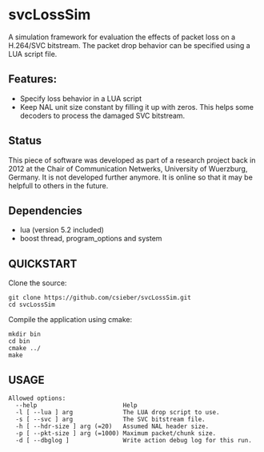 # svcLossSim

A simulation framework for evaluation the effects of packet loss on a H.264/SVC bitstream. The packet drop behavior can be specified using a LUA script file.

## Features:

  - Specify loss behavior in a LUA script
  - Keep NAL unit size constant by filling it up with zeros. This helps some decoders to process the damaged SVC bitstream.

## Status

This piece of software was developed as part of a research project back in 2012 at the Chair of Communication Netwerks, University of Wuerzburg, Germany.
It is not developed further anymore. It is online so that it may be helpfull to others in the future.

## Dependencies

  - lua (version 5.2 included)
  - boost thread, program\_options and system

## QUICKSTART

Clone the source:

```
git clone https://github.com/csieber/svcLossSim.git
cd svcLossSim
```

Compile the application using cmake:

```
mkdir bin
cd bin
cmake ../
make
```

## USAGE

```
Allowed options:
  --help                        Help
  -l [ --lua ] arg              The LUA drop script to use.
  -s [ --svc ] arg              The SVC bitstream file.
  -h [ --hdr-size ] arg (=20)   Assumed NAL header size.
  -p [ --pkt-size ] arg (=1000) Maximum packet/chunk size.
  -d [ --dbglog ]               Write action debug log for this run.
```
